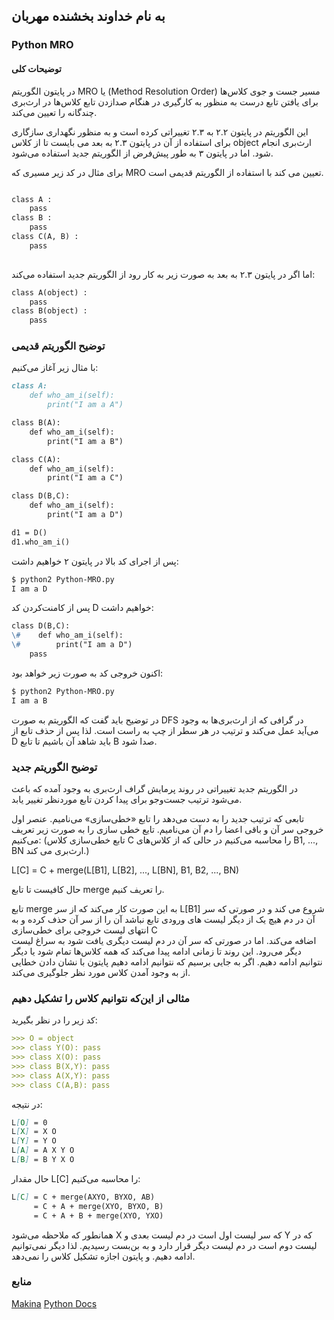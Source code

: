 ## به نام خداوند بخشنده مهربان

### Python MRO
#### توضیحات کلی
در پایتون الگوریتم
MRO 
 یا 
(Method Resolution Order)
مسیر جست و جوی کلاس‌ها برای یافتن تابع درست به منظور به کارگیری در هنگام صدازدن تابع کلاس‌ها در ارث‌بری چندگانه را تعیین می‌کند.

این الگوریتم در پایتون ۲.۲ به ۲.۳ تغییراتی کرده است و به منظور نگهداری سازگاری برای استفاده از آن در پایتون ۲.۳ به بعد می بایست تا از کلاس
object 
ارث‌بری انجام شود. اما در پایتون ۳ به طور پیش‌فرض از الگوریتم جدید استفاده می‌شود.

برای مثال در کد زیر مسیری که
MRO 
تعیین می کند با استفاده از الگوریتم قدیمی
است.

```markdown

class A :
    pass
class B :
    pass
class C(A, B) :
    pass
    
```
اما اگر در پایتون ۲.۳ به بعد به صورت زیر به کار رود از الگوریتم جدید استفاده می‌کند:
```markdown
class A(object) :
    pass
class B(object) :
    pass
```

### توضیح الگوریتم قدیمی
با مثال زیر آغاز می‌کنیم:
```markdown
class A:
    def who_am_i(self):
        print("I am a A")

class B(A):
    def who_am_i(self):
        print("I am a B")

class C(A):
    def who_am_i(self):
        print("I am a C")

class D(B,C):
    def who_am_i(self):
        print("I am a D")

d1 = D()
d1.who_am_i()
```
پس از اجرای کد بالا در پایتون ۲ خواهیم داشت:

```markdown
$ python2 Python-MRO.py  
I am a D
```
پس از کامنت‌کردن کد 
D خواهیم داشت:

```markdown
class D(B,C):
\#    def who_am_i(self):
\#        print("I am a D")
    pass
```

اکنون خروجی کد به صورت زیر خواهد بود:

```markdown
$ python2 Python-MRO.py  
I am a B
```

در توضیح باید گفت که الگوریتم به صورت 
DFS
در گرافی که از ارث‌بری‌ها به وجود می‌آید عمل می‌کند و ترتیب در هر سطر از چپ به راست است.
لذا پس از حذف تابع از 
D
باید شاهد آن باشیم تا تابع 
B
صدا شود.

### توضیح الگوریتم جدید
در الگوریتم جدید تغییراتی در روند پرمایش گراف ارث‌بری به وجود آمده که باعث می‌شود ترتیب جست‌وجو برای پیدا کردن تابع موردنظر تغییر یابد.

تابعی که ترتیب جدید را به دست می‌دهد را تابع «خطی‌سازی» می‌نامیم. عنصر اول خروجی سر آن و باقی اعضا را دم آن می‌نامیم. تایع خطی سازی را به صورت زیر تعریف می‌کنیم:
(تابع خطی‌سازی کلاس
C 
را محاسبه می‌کنیم در حالی که از کلاس‌های 
B1, ..., BN
ارث‌بری می کند.)

L[C] = C + merge(L[B1], L[B2], ..., L[BN], B1, B2, ..., BN)

حال کافیست تا تابع 
merge
را تعریف کنیم.

تابع 
merge
به این صورت کار می‌کند که از سر 
L[B1]
شروع می کند و در صورتی که سر آن در دم هیچ یک از دیگر لیست های ورودی تابع نباشد آن را از سر آن حذف  کرده و به انتهای لیست خروجی برای خطی‌سازی 
C  
اضافه می‌کند. اما در صورتی که سر آن در دم لیست دیگری یافت شود به سراغ لیست دیگر می‌رود.
این روند تا زمانی ادامه پیدا می‌کند که همه کلاس‌ها تمام شود یا دیگر نتوانیم ادامه دهیم.
اگر به جایی برسیم که نتوانیم ادامه دهیم پایتون با نشان دادن خطایی از به وجود آمدن کلاس مورد نظر جلوگیری می‌کند.

### مثالی از این‌که نتوانیم کلاس را تشکیل دهیم

کد زیر را در نظر بگیرید:
```markdown
>>> O = object
>>> class Y(O): pass
>>> class X(O): pass
>>> class B(X,Y): pass
>>> class A(X,Y): pass
>>> class C(A,B): pass
```

در نتیجه:
```markdown
L[O] = 0
L[X] = X O
L[Y] = Y O
L[A] = A X Y O
L[B] = B Y X O
```
حال مقدار
L[C]
را محاسبه می‌کنیم:

```markdown
L[C] = C + merge(AXYO, BYXO, AB)
     = C + A + merge(XYO, BYXO, B)
     = C + A + B + merge(XYO, YXO)
```

 همانطور که ملاحظه می‌شود
 X 
 که سر لیست اول است در دم لیست بعدی و 
 Y 
 که در لیست دوم است در دم لیست دیگر قرار دارد و به بن‌بست رسیدیم.
 لذا دیگر نمی‌توانیم ادامه دهیم.
و پایتون اجازه تشکیل کلاس را نمی‌دهد.
### منابع

[Makina](https://makina-corpus.com/blog/metier/2014/python-tutorial-understanding-python-mro-class-search-path)
[Python Docs](https://www.python.org/download/releases/2.3/mro/)

